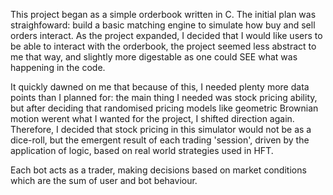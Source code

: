 This project began as a simple orderbook written in C. The initial plan was straighfoward: build a basic matching engine to simulate how buy and sell orders interact. As the project expanded, I decided that I would like users to be able to interact with the orderbook, the project seemed less abstract to me that way, and slightly more digestable as one could SEE what was happening in the code.

It quickly dawned on me that because of this, I needed plenty more data points than I planned for: the main thing I needed was stock pricing ability, but after deciding that randomised pricing models like geometric Brownian motion werent what I wanted for the project, I shifted direction again.
Therefore, I decided that stock pricing in this simulator would not be as a dice-roll, but the emergent result of each trading 'session', driven by the application of logic, based on real world strategies used in HFT.

Each bot acts as a trader, making decisions based on market conditions which are the sum of user and bot behaviour. 

